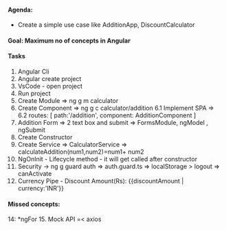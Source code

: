#### Agenda:
* Create a simple use case like AdditionApp, DiscountCalculator 

#### Goal: Maximum no of concepts in Angular


#### Tasks
1. Angular Cli 
2. Angular create project 
3. VsCode - open project
4. Run project
5. Create Module => ng g m calculator 
5. Create Component => ng g c calculator/addition
6.1 Implement SPA => <router-outlet></router-outlet> 
6.2 routes: [ path:'/addition', component: AdditionComponent ]
7. Addition Form => 2 text box and submit => FormsModule, ngModel , ngSubmit 
8. Create Constructor
9. Create Service => CalculatorService => calculateAddition(num1,num2)=num1+ num2
10. NgOnInit - Lifecycle method - it will get called after constructor
11. Security -> ng g guard auth => auth.guard.ts => localStorage > logout   => canActivate
12. Currency Pipe - Discount Amount(Rs): {{discountAmount | currency:'INR'}}

#### Missed concepts:
14: *ngFor
15. Mock API =< axios 
